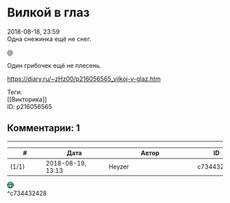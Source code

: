Вилкой в глаз
=============

  
2018-08-18, 23:59  
 Одна снежинка ещё не снег.   
   
 @   
   
 Один грибочек ещё не плесень.   
  
<https://diary.ru/~zHz00/p216056565_vilkoj-v-glaz.htm>  
  
Теги:  
[[Викторика]]  
ID: p216056565  


Комментарии: 1
--------------

  


---



|         #         |              Дата              |                     Автор                     |           ID           |
| --- | --- | --- | --- |
| (1/1) | 2018-08-19, 13:13 | Heyzer | c734432428 |

  
 ![:D](pics/1131.gif)   
 ^c734432428